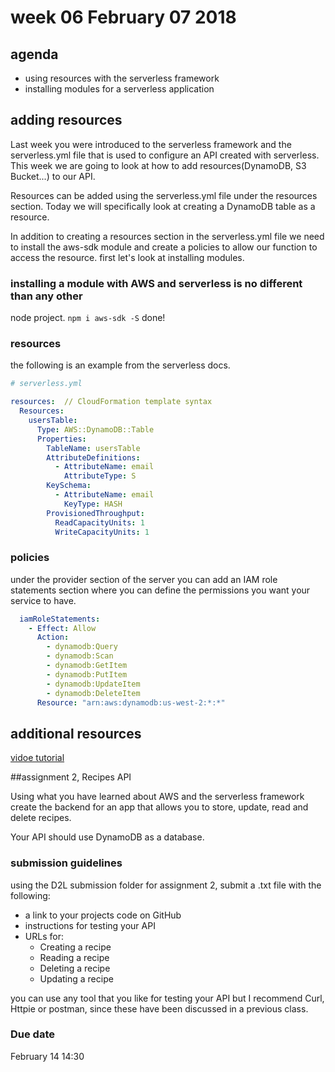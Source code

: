 # week 06 February 07 2018

## agenda
- using resources with the serverless framework
- installing modules for a serverless application

## adding resources

Last week you were introduced to the serverless framework and the serverless.yml
file that is used to configure an API created with serverless. This week we are
going to look at how to add resources(DynamoDB, S3 Bucket...) to our API.

Resources can be added using the serverless.yml file under the resources
section. Today we will specifically look at creating a DynamoDB table as a
resource.

In addition to creating a resources section in the serverless.yml file we need
to install the aws-sdk module and create a policies to allow our function to
access the resource. first let's look at installing modules.

### installing a module with AWS and serverless is no different than any other
node project. `npm i aws-sdk -S` done! 

### resources

the following is an example from the serverless docs.

```yaml
# serverless.yml

resources:  // CloudFormation template syntax
  Resources:
    usersTable:
      Type: AWS::DynamoDB::Table
      Properties:
        TableName: usersTable
        AttributeDefinitions:
          - AttributeName: email
            AttributeType: S
        KeySchema:
          - AttributeName: email
            KeyType: HASH
        ProvisionedThroughput:
          ReadCapacityUnits: 1
          WriteCapacityUnits: 1
```

### policies

under the provider section of the server
you can add an IAM role statements section where you can define the permissions
you want your service to have.

```yaml
  iamRoleStatements:
    - Effect: Allow
      Action:
        - dynamodb:Query
        - dynamodb:Scan
        - dynamodb:GetItem
        - dynamodb:PutItem
        - dynamodb:UpdateItem
        - dynamodb:DeleteItem
      Resource: "arn:aws:dynamodb:us-west-2:*:*"
```

## additional resources

[vidoe tutorial](https://serverless.com/blog/build-a-serverless-rest-api/)

##assignment 2, Recipes API

Using what you have learned about AWS and the serverless framework create the
backend for an app that allows you to store, update, read and delete recipes.

Your API should use DynamoDB as a database.

### submission guidelines

using the D2L submission folder for assignment 2, submit a .txt file with the
following:  
- a link to your projects code on GitHub
- instructions for testing your API
- URLs for:
  - Creating a recipe
  - Reading a recipe
  - Deleting a recipe
  - Updating a recipe

you can use any tool that you like for testing your API but I recommend Curl,
Httpie or postman, since these have been discussed in a previous class.

### Due date

February 14 14:30
